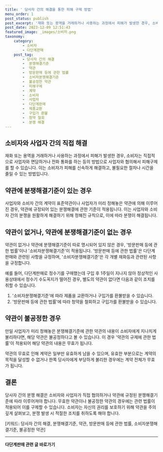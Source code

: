 ```yaml
---
title: ' 당사자 간의 해결을 통한 피해 구제 방법'
menu_order: 1
post_status: publish
post_excerpt: '재화 또는 용역을 거래하거나 사용하는 과정에서 피해가 발생한 경우, 소비자는 직접적으로 사업자와 면담하거나 전화 통화를 하는 등의 방법으로 사업자와 협의해서 피해구제를 할 수 있습니다. 이는 소비자가 피해를 신속하게 해결하고, 불필요한 절차나 시간을 줄일 수 있는 방법입니다.'
post_date: 2023-12-09 12:51:43
featured_image: _images/소비자.png
taxonomy:
    category:
        - 소비자
        - 다단계판매
    post_tag:
        - 당사자 간의 해결
        -  분쟁해결기준
        -  약관
        -  방문판매 등에 관한 법률
        -  소비자분쟁해결기준
        -  불공정한 약관
        -  피해구제
        -  계약
        -  소비자
        -  사업자
        -  다단계판매
        -  제품교환
        -  구입가 환불
        -  청약 철회
        -  분쟁 해결
---
```



## 소비자와 사업자 간의 직접 해결

재화 또는 용역을 거래하거나 사용하는 과정에서 피해가 발생한 경우, 소비자는 직접적으로 사업자와 면담하거나 전화 통화를 하는 등의 방법으로 사업자와 협의해서 피해구제를 할 수 있습니다. 이는 소비자가 피해를 신속하게 해결하고, 불필요한 절차나 시간을 줄일 수 있는 방법입니다.

## 약관에 분쟁해결기준이 있는 경우

사업자와 소비자 간의 계약이 표준약관이나 사업자가 미리 정해놓은 약관에 의해 이루어진 경우, 약관에 규정되어 있는 분쟁해결에 관한 기준이 적용됩니다. 이는 사업자와 소비자 간의 분쟁을 원활하게 해결하기 위해 정해진 규칙으로, 이에 따라 분쟁이 해결됩니다.

## 약관이 없거나, 약관에 분쟁해결기준이 없는 경우

약관이 없거나 약관에 분쟁해결기준이 따로 명시되어 있지 않은 경우, '방문판매 등에 관한 법률'이나 '소비자분쟁해결기준'이 적용됩니다. '방문판매 등에 관한 법률'은 다단계판매와 관련된 사항을 규정하며, '소비자분쟁해결기준'은 각 개별 재화등과 관련된 사항을 규정합니다.

예를 들어, 다단계판매로 정수기를 구매했는데 구입 후 1주일이 지나지 않아 정상적인 사용상태에서 정수기 수도꼭지가 떨어진 경우, 별도의 약관이 없다면 다음과 같이 조치를 취할 수 있습니다.
1. '소비자분쟁해결기준'에 따라 제품을 교환하거나 구입가를 환불받을 수 있습니다.
2. '방문판매 등에 관한 법률'에 따라 청약을 철회하고 구입가를 환불받을 수 있습니다.

## 약관이 불공정한 경우

만일 사업자가 미리 정해놓은 분쟁해결기준에 관한 약관의 내용이 소비자에게 지나치게 불리하다면, 해당 약관은 불공정하다고 볼 수 있습니다. 이 경우 '약관의 규제에 관한 법률'이 적용되어 해당 약관의 내용은 무효가 됩니다. 

약관의 무효로 인해 계약은 일부만 유효하게 남을 수 있으며, 유효한 부분으로는 계약의 목적을 달성할 수 없거나 한쪽 당사자에게 부당하게 불리한 경우에는 계약 전체가 무효가 됩니다. 

## 결론

당사자 간의 분쟁 해결은 소비자와 사업자가 직접 협의하거나 약관에 규정된 분쟁해결기준에 따라 이루어져야 합니다. 무효한 약관이나 불공정한 약관의 경우에는 관련 법률이 적용되어 이를 구제할 수 있습니다. 소비자는 자신의 권리를 보호하기 위해 약관을 주의 깊게 살펴보고, 분쟁 발생 시 적절한 조치를 취하도록 해야 합니다.

[키워드: 당사자 간의 해결, 분쟁해결기준, 약관, 방문판매 등에 관한 법률, 소비자분쟁해결기준, 불공정한 약관]
<!-- wp:separator -->
<hr class="wp-block-separator has-alpha-channel-opacity"/>
<!-- /wp:separator -->

<!-- wp:group {"backgroundColor":"base","layout":{"type":"constrained"}} -->
<div class="wp-block-group has-base-background-color has-background"><!-- wp:paragraph {"align":"center","fontSize":"medium"} -->
<p class="has-text-align-center has-large-font-size"><strong>다단계판매 관련 글 바로가기</strong></p>
<!-- /wp:paragraph -->


<!-- wp:latest-posts
{"categories":[{"id":30694,"count":19,"description":"","link":"https://uknowlaw.com/category/%eb%8b%a4%eb%8b%a8%ea%b3%84%ed%8c%90%eb%a7%a4/","name":"다단계판매","slug":"다단계판매","taxonomy":"category","parent":0,"meta":[],"_links":{"self":[{"href":"https://uknowlaw.com/wp-json/wp/v2/categories/30694"}],"collection":[{"href":"https://uknowlaw.com/wp-json/wp/v2/categories"}],"about":[{"href":"https://uknowlaw.com/wp-json/wp/v2/taxonomies/category"}],"wp:post_type":[{"href":"https://uknowlaw.com/wp-json/wp/v2/posts?categories=30694"}],"curies":[{"name":"wp","href":"https://api.w.org/{rel}","templated":true}]}}],"postsToShow":100,"excerptLength":28,"postLayout":"grid","columns":2,"featuredImageAlign":"left","featuredImageSizeSlug":"large","fontSize":"small"} /--></div>
<!-- /wp:group -->